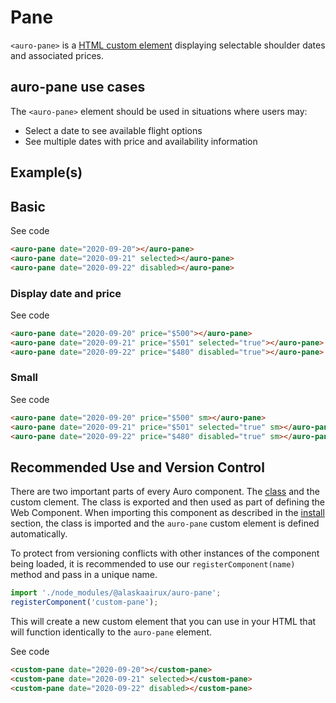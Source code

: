 <!--
The demo.md file is a compiled document. No edits should be made directly to this file.
README.md is created by running `npm run build:docs`.
This file is generated based on a template fetched from `./docs/partials/demo.md`
-->

# Pane

<!-- AURO-GENERATED-CONTENT:START (FILE:src=./description.md) -->
<!-- The below content is automatically added from ./description.md -->
`<auro-pane>` is a [HTML custom element](https://developer.mozilla.org/en-US/docs/Web/Web_Components/Using_custom_elements) displaying selectable shoulder dates and associated prices.
<!-- AURO-GENERATED-CONTENT:END -->

## auro-pane use cases

<!-- AURO-GENERATED-CONTENT:START (FILE:src=./useCases.md) -->
<!-- The below content is automatically added from ./useCases.md -->
The `<auro-pane>` element should be used in situations where users may:

* Select a date to see available flight options
* See multiple dates with price and availability information
<!-- AURO-GENERATED-CONTENT:END -->

## Example(s)

## Basic

<div class="exampleWrapper">
  <!-- AURO-GENERATED-CONTENT:START (FILE:src=./../../apiExamples/basic.html) -->
  <!-- The below content is automatically added from ./../../apiExamples/basic.html -->
  <auro-pane date="2020-09-20"></auro-pane>
  <auro-pane date="2020-09-21" selected></auro-pane>
  <auro-pane date="2020-09-22" disabled></auro-pane>
  <!-- AURO-GENERATED-CONTENT:END -->
</div>
<auro-accordion lowProfile justifyRight>
  <span slot="trigger">See code</span>
<!-- AURO-GENERATED-CONTENT:START (CODE:src=./../../apiExamples/basic.html) -->
<!-- The below code snippet is automatically added from ./../../apiExamples/basic.html -->

```html
<auro-pane date="2020-09-20"></auro-pane>
<auro-pane date="2020-09-21" selected></auro-pane>
<auro-pane date="2020-09-22" disabled></auro-pane>
```
<!-- AURO-GENERATED-CONTENT:END -->
</auro-accordion>

### Display date and price

<div class="exampleWrapper">
  <!-- AURO-GENERATED-CONTENT:START (FILE:src=./../../apiExamples/dateAndPrice.html) -->
  <!-- The below content is automatically added from ./../../apiExamples/dateAndPrice.html -->
  <auro-pane date="2020-09-20" price="$500"></auro-pane>
  <auro-pane date="2020-09-21" price="$501" selected="true"></auro-pane>
  <auro-pane date="2020-09-22" price="$480" disabled="true"></auro-pane>
  <!-- AURO-GENERATED-CONTENT:END -->
</div>
<auro-accordion lowProfile justifyRight>
  <span slot="trigger">See code</span>
<!-- AURO-GENERATED-CONTENT:START (CODE:src=./../../apiExamples/dateAndPrice.html) -->
<!-- The below code snippet is automatically added from ./../../apiExamples/dateAndPrice.html -->

```html
<auro-pane date="2020-09-20" price="$500"></auro-pane>
<auro-pane date="2020-09-21" price="$501" selected="true"></auro-pane>
<auro-pane date="2020-09-22" price="$480" disabled="true"></auro-pane>
```
<!-- AURO-GENERATED-CONTENT:END -->
</auro-accordion>

### Small

<div class="exampleWrapper">
  <!-- AURO-GENERATED-CONTENT:START (FILE:src=./../../apiExamples/small.html) -->
  <!-- The below content is automatically added from ./../../apiExamples/small.html -->
  <auro-pane date="2020-09-20" price="$500" sm></auro-pane>
  <auro-pane date="2020-09-21" price="$501" selected="true" sm></auro-pane>
  <auro-pane date="2020-09-22" price="$480" disabled="true" sm></auro-pane>
  <!-- AURO-GENERATED-CONTENT:END -->
</div>
<auro-accordion lowProfile justifyRight>
  <span slot="trigger">See code</span>
<!-- AURO-GENERATED-CONTENT:START (CODE:src=./../../apiExamples/small.html) -->
<!-- The below code snippet is automatically added from ./../../apiExamples/small.html -->

```html
<auro-pane date="2020-09-20" price="$500" sm></auro-pane>
<auro-pane date="2020-09-21" price="$501" selected="true" sm></auro-pane>
<auro-pane date="2020-09-22" price="$480" disabled="true" sm></auro-pane>
```
<!-- AURO-GENERATED-CONTENT:END -->
</auro-accordion>

## Recommended Use and Version Control

There are two important parts of every Auro component. The <a href="https://developer.mozilla.org/en-US/docs/Web/JavaScript/Reference/Classes">class</a> and the custom clement. The class is exported and then used as part of defining the Web Component. When importing this component as described in the <a href="#install">install</a> section, the class is imported and the `auro-pane` custom element is defined automatically.

To protect from versioning conflicts with other instances of the component being loaded, it is recommended to use our `registerComponent(name)` method and pass in a unique name.

```js
import './node_modules/@alaskaairux/auro-pane';
registerComponent('custom-pane');
```

This will create a new custom element that you can use in your HTML that will function identically to the `auro-pane` element.

<div class="exampleWrapper">
  <!-- AURO-GENERATED-CONTENT:START (FILE:src=./../../apiExamples/customRegistration.html) -->
  <!-- The below content is automatically added from ./../../apiExamples/customRegistration.html -->
  <custom-pane date="2020-09-20"></custom-pane>
  <custom-pane date="2020-09-21" selected></custom-pane>
  <custom-pane date="2020-09-22" disabled></custom-pane>
  <!-- AURO-GENERATED-CONTENT:END -->
</div>
<auro-accordion lowProfile justifyRight>
  <span slot="trigger">See code</span>
<!-- AURO-GENERATED-CONTENT:START (CODE:src=./../../apiExamples/customRegistration.html) -->
<!-- The below code snippet is automatically added from ./../../apiExamples/customRegistration.html -->

```html
<custom-pane date="2020-09-20"></custom-pane>
<custom-pane date="2020-09-21" selected></custom-pane>
<custom-pane date="2020-09-22" disabled></custom-pane>
```
<!-- AURO-GENERATED-CONTENT:END -->
</auro-accordion>
